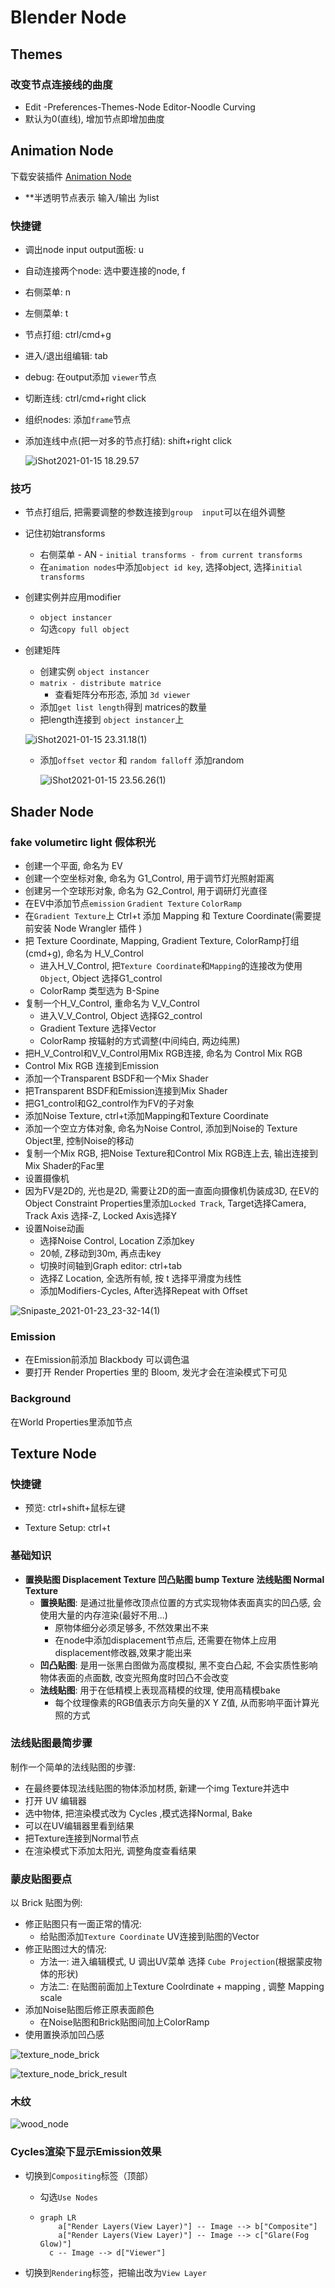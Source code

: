 # Blender Node



## Themes

### 改变节点连接线的曲度

- Edit -Preferences-Themes-Node Editor-Noodle Curving
- 默认为0(直线), 增加节点即增加曲度



## Animation Node

下载安装插件 [Animation Node](https://animation-nodes.com/)

- **半透明节点表示 输入/输出 为list

### 快捷键

- 调出node input output面板: u

- 自动连接两个node: 选中要连接的node, f

- 右侧菜单: n

- 左侧菜单: t

- 节点打组: ctrl/cmd+g

- 进入/退出组编辑: tab

- debug: 在output添加 `viewer`节点

- 切断连线: ctrl/cmd+right click

- 组织nodes: 添加`frame`节点

- 添加连线中点(把一对多的节点打结): shift+right click

  ![iShot2021-01-15 18.29.57](BlenderNode.assets/iShot2021-01-15%2018.29.57.jpg)




### 技巧

- 节点打组后, 把需要调整的参数连接到`group  input`可以在组外调整

- 记住初始transforms

  - 右侧菜单 - AN - `initial transforms - from current transforms`
  - 在`animation nodes`中添加`object id key`, 选择object, 选择`initial transforms`

- 创建实例并应用modifier

  - `object instancer`
  - 勾选`copy full object`

- 创建矩阵

  - 创建实例 `object instancer`
  - `matrix - distribute matrice`
    - 查看矩阵分布形态, 添加 `3d viewer`
  - 添加`get list length`得到 matrices的数量
  - 把length连接到 `object instancer`上

  ![iShot2021-01-15 23.31.18(1)](BlenderNode.assets/iShot2021-01-15%2023.31.18(1).jpg)
  - 添加`offset vector` 和 `random falloff` 添加random

    ![iShot2021-01-15 23.56.26(1)](BlenderNode.assets/iShot2021-01-15%2023.56.26(1).jpg)

## Shader Node

### fake volumetirc light 假体积光

- 创建一个平面, 命名为 EV
- 创建一个空坐标对象, 命名为 G1_Control, 用于调节灯光照射距离
- 创建另一个空球形对象, 命名为 G2_Control, 用于调研灯光直径
- 在EV中添加节点`emission` `Gradient Texture` `ColorRamp`
- 在`Gradient Texture`上 Ctrl+t  添加 Mapping 和 Texture Coordinate(需要提前安装 Node Wrangler 插件 )
- 把 Texture Coordinate, Mapping, Gradient Texture, ColorRamp打组(cmd+g), 命名为 H_V_Control
  - 进入H_V_Control, 把`Texture Coordinate`和`Mapping`的连接改为使用`Object`, Object 选择G1_control
  - ColorRamp 类型选为 B-Spine
- 复制一个H_V_Control, 重命名为 V_V_Control
  - 进入V_V_Control, Object 选择G2_control
  - Gradient Texture 选择Vector
  - ColorRamp 按辐射的方式调整(中间纯白, 两边纯黑)
- 把H_V_Control和V_V_Control用Mix RGB连接, 命名为 Control Mix RGB
- Control Mix RGB 连接到Emission
- 添加一个Transparent BSDF和一个Mix Shader
- 把Transparent BSDF和Emission连接到Mix Shader
- 把G1_control和G2_control作为FV的子对象
- 添加Noise Texture, ctrl+t添加Mapping和Texture Coordinate
- 添加一个空立方体对象, 命名为Noise Control, 添加到Noise的 Texture Object里, 控制Noise的移动
- 复制一个Mix RGB, 把Noise Texture和Control Mix RGB连上去, 输出连接到Mix Shader的Fac里
- 设置摄像机
- 因为FV是2D的, 光也是2D, 需要让2D的面一直面向摄像机伪装成3D, 在EV的Object Constraint Properties里添加`Locked Track`, Target选择Camera, Track Axis 选择-Z, Locked Axis选择Y
- 设置Noise动画
  - 选择Noise Control, Location Z添加key
  - 20帧, Z移动到30m, 再点击key
  - 切换时间轴到Graph editor: ctrl+tab
  - 选择Z Location, 全选所有帧, 按 t 选择平滑度为线性
  - 添加Modifiers-Cycles, After选择Repeat with Offset

![Snipaste_2021-01-23_23-32-14(1)](BlenderNode.assets/Snipaste_2021-01-23_23-32-14(1).jpg)



### Emission

- 在Emission前添加 Blackbody 可以调色温
- 要打开 Render Properties 里的 Bloom, 发光才会在渲染模式下可见



### Background

在World Properties里添加节点







## Texture Node

### 快捷键

- 预览: ctrl+shift+鼠标左键

- Texture Setup: ctrl+t

### 基础知识

- **置换贴图 Displacement Texture 凹凸贴图 bump Texture 法线贴图 Normal Texture**
  - **置换贴图**: 是通过批量修改顶点位置的方式实现物体表面真实的凹凸感, 会使用大量的内存渲染(最好不用...)
    - 原物体细分必须足够多, 不然效果出不来
    - 在node中添加displacement节点后, 还需要在物体上应用displacement修改器,效果才能出来
  - **凹凸贴图**: 是用一张黑白图做为高度模拟, 黑不变白凸起, 不会实质性影响物体表面的点面数, 改变光照角度时凹凸不会改变
  - **法线贴图**: 用于在低精模上表现高精模的纹理, 使用高精模bake
    - 每个纹理像素的RGB值表示方向矢量的X Y Z值, 从而影响平面计算光照的方式



### 法线贴图最简步骤

制作一个简单的法线贴图的步骤:

- 在最终要体现法线贴图的物体添加材质, 新建一个img Texture并选中
- 打开 UV 编辑器
- 选中物体, 把渲染模式改为 Cycles ,模式选择Normal,  Bake
- 可以在UV编辑器里看到结果
- 把Texture连接到Normal节点
- 在渲染模式下添加太阳光, 调整角度查看结果



### 蒙皮贴图要点

以 Brick 贴图为例:

- 修正贴图只有一面正常的情况: 
  - 给贴图添加`Texture Coordinate` UV连接到贴图的Vector
- 修正贴图过大的情况: 
  - 方法一: 进入编辑模式, U 调出UV菜单 选择 `Cube Projection`(根据蒙皮物体的形状)
  - 方法二: 在贴图前面加上Texture Coolrdinate + mapping , 调整 Mapping scale
- 添加Noise贴图后修正原表面颜色
  - 在Noise贴图和Brick贴图间加上ColorRamp
- 使用置换添加凹凸感

![texture_node_brick](BlenderNode.assets/texture_node_brick.jpg)

![texture_node_brick_result](BlenderNode.assets/texture_node_brick_result.jpg)





### 木纹

![wood_node](BlenderNode.assets/wood_node.jpg)



### Cycles渲染下显示Emission效果

- 切换到`Compositing`标签（顶部）

  - 勾选`Use Nodes`

  - ````mermaid
    graph LR
    	a["Render Layers(View Layer)"] -- Image --> b["Composite"]
    	a["Render Layers(View Layer)"] -- Image --> c["Glare(Fog Glow)"] 
      c -- Image --> d["Viewer"]
    ````

- 切换到`Rendering`标签，把输出改为`View Layer`
